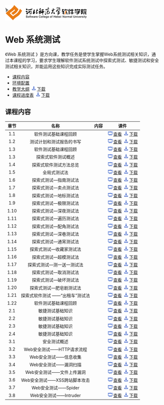 <img src="./image/logo.png" height="50" /> 

# Web 系统测试 


《Web 系统测试 》是方向课，教学任务是使学生掌握Web系统测试相关知识，通过本课程的学习，要求学生理解软件测试系统测试中探索式测试、敏捷测试和安全测试相关知识，并能运用这些知识完成实际测试任务。

- [课程内容](#课程内容)
- [环境配置](#环境配置)
- [教学大纲](./materials/outline.pdf)   [<img src="./image/download.png" height="15" />下载](./materials/outline.docx)
- [课程进度表](./materials/schedule.pdf)   [<img src="./image/download.png" height="15" />下载](./materials/schedule.doc)

## 课程内容

| 章节 | 名称 | 内容 | 课件 |
|:---:|:---:|:---:|:---:|
| 1.1 | 软件测试基础课程回顾 || [<img src="./image/presentation.png" height="15" />查看](./materials/pdf/ch01/ch01-1.pdf) [<img src="./image/download.png" height="15" />下载](./materials/slides/ch01-1.pptx) |
| 1.2 | 测试计划和测试报告的书写 || [<img src="./image/presentation.png" height="15" />查看](./materials/pdf/ch01/ch01-2.pdf) [<img src="./image/download.png" height="15" />下载](./materials/slides/ch01-2.pptx) |
| 1.3 | 软件测试基础课程回顾 || [<img src="./image/presentation.png" height="15" />查看](./materials/pdf/ch01/ch01-3.pdf) [<img src="./image/download.png" height="15" />下载](./materials/slides/ch01-3.pptx) |
| 1.3 | 探索式软件测试概述 || [<img src="./image/presentation.png" height="15" />查看](./materials/pdf/ch01/ch01-4.pdf) [<img src="./image/download.png" height="15" />下载](./materials/slides/ch01-4.pptx) |
| 1.4 | 探索式软件测试方法总览 || [<img src="./image/presentation.png" height="15" />查看](./materials/pdf/ch01/ch01-5.pdf) [<img src="./image/download.png" height="15" />下载](./materials/slides/ch01-5.pptx) |
| 1.5 | 全局式测试法|| [<img src="./image/presentation.png" height="15" />查看](./materials/pdf/ch01/ch01-6.pdf) [<img src="./image/download.png" height="15" />下载](./materials/slides/ch01-6.pptx) |
| 1.6 | 探索式测试—指南测试法 || [<img src="./image/presentation.png" height="15" />查看](./materials/pdf/ch01/ch01-7.pdf) [<img src="./image/download.png" height="15" />下载](./materials/slides/ch01-7.pptx) |
| 1.7 | 探索式测试—卖点测试法|| [<img src="./image/presentation.png" height="15" />查看](./materials/pdf/ch01/ch01-8.pdf) [<img src="./image/download.png" height="15" />下载](./materials/slides/ch01-8.pptx) |
| 1.8 | 探索式测试—地标测试法 || [<img src="./image/presentation.png" height="15" />查看](./materials/pdf/ch01/ch01-9.pdf) [<img src="./image/download.png" height="15" />下载](./materials/slides/ch01-9.pptx) |
| 1.9 | 探索式测试—极限测试法 || [<img src="./image/presentation.png" height="15" />查看](./materials/pdf/ch01/ch01-10.pdf) [<img src="./image/download.png" height="15" />下载](./materials/slides/ch01-10.pptx) |
| 1.10 | 探索式测试—深夜测试法 || [<img src="./image/presentation.png" height="15" />查看](./materials/pdf/ch01/ch01-11.pdf) [<img src="./image/download.png" height="15" />下载](./materials/slides/ch01-11.pptx) |
| 1.11 | 探索式测试—遍历测试法 || [<img src="./image/presentation.png" height="15" />查看](./materials/pdf/ch01/ch01-12.pdf) [<img src="./image/download.png" height="15" />下载](./materials/slides/ch01-12.pptx) |
| 1.12 | 探索式测试—配角测试法 || [<img src="./image/presentation.png" height="15" />查看](./materials/pdf/ch01/ch01-13.pdf) [<img src="./image/download.png" height="15" />下载](./materials/slides/ch01-13.pptx) |
| 1.13 | 探索式测试—深巷测试法 || [<img src="./image/presentation.png" height="15" />查看](./materials/pdf/ch01/ch01-14.pdf) [<img src="./image/download.png" height="15" />下载](./materials/slides/ch01-14.pptx) |
| 1.14 | 探索式测试—通宵测试法 || [<img src="./image/presentation.png" height="15" />查看](./materials/pdf/ch01/ch01-15.pdf) [<img src="./image/download.png" height="15" />下载](./materials/slides/ch01-15.pptx) |
| 1.15 | 探索式测试—收藏家测试法 || [<img src="./image/presentation.png" height="15" />查看](./materials/pdf/ch01/ch01-16.pdf) [<img src="./image/download.png" height="15" />下载](./materials/slides/ch01-16.pptx) |
| 1.16 | 探索式测试—超模测试法 || [<img src="./image/presentation.png" height="15" />查看](./materials/pdf/ch01/ch01-17.pdf) [<img src="./image/download.png" height="15" />下载](./materials/slides/ch01-17.pptx) |
| 1.17 | 探索式测试—测一送一测试法 || [<img src="./image/presentation.png" height="15" />查看](./materials/pdf/ch01/ch01-18.pdf) [<img src="./image/download.png" height="15" />下载](./materials/slides/ch01-18.pptx) |
| 1.18 | 探索式测试—取消测试法 || [<img src="./image/presentation.png" height="15" />查看](./materials/pdf/ch01/ch01-19.pdf) [<img src="./image/download.png" height="15" />下载](./materials/slides/ch01-19.pptx) |
| 1.19 | 探索式测试—破坏测试法 || [<img src="./image/presentation.png" height="15" />查看](./materials/pdf/ch01/ch01-20.pdf) [<img src="./image/download.png" height="15" />下载](./materials/slides/ch01-20.pptx) |
| 1.20 | 探索式测试—肥皂剧测试法 || [<img src="./image/presentation.png" height="15" />查看](./materials/pdf/ch01/ch01-21.pdf) [<img src="./image/download.png" height="15" />下载](./materials/slides/ch01-21.pptx) |
| 1.21 | 探索式软件测试 ——“出租车”测试法 || [<img src="./image/presentation.png" height="15" />查看](./materials/pdf/ch01/ch01-22.pdf) [<img src="./image/download.png" height="15" />下载](./materials/slides/ch01-22.pptx) |
| 1.22 | 软件测试基础课程回顾 || [<img src="./image/presentation.png" height="15" />查看](./materials/pdf/ch01/ch01-23.pdf) [<img src="./image/download.png" height="15" />下载](./materials/slides/ch01-23.pptx) |
| 2.1 | 敏捷测试基础知识|| [<img src="./image/presentation.png" height="15" />查看](./materials/pdf/ch02/ch02-1.pdf) [<img src="./image/download.png" height="15" />下载](./materials/slides/ch02-1.pptx) |
| 2.2 | 敏捷测试基础知识|| [<img src="./image/presentation.png" height="15" />查看](./materials/pdf/ch02/ch02-2.pdf) [<img src="./image/download.png" height="15" />下载](./materials/slides/ch02-2.pptx) |
| 2.3 | 敏捷测试基础知识|| [<img src="./image/presentation.png" height="15" />查看](./materials/pdf/ch02/ch02-3.pdf) [<img src="./image/download.png" height="15" />下载](./materials/slides/ch02-3.pptx) |
| 2.4 | 敏捷测试基础知识|| [<img src="./image/presentation.png" height="15" />查看](./materials/pdf/ch02/ch02-4.pdf) [<img src="./image/download.png" height="15" />下载](./materials/slides/ch02-4.pptx) |
| 3.1 | 安全测试概述|| [<img src="./image/presentation.png" height="15" />查看](./materials/pdf/ch03/ch03-1.pdf) [<img src="./image/download.png" height="15" />下载](./materials/slides/ch03-1.pptx) |
| 3.2 | Web安全测试——HTTP请求流程|| [<img src="./image/presentation.png" height="15" />查看](./materials/pdf/ch03/ch03-2.pdf) [<img src="./image/download.png" height="15" />下载](./materials/slides/ch03-2.pptx) |
| 3.3 | Web安全测试——信息收集|| [<img src="./image/presentation.png" height="15" />查看](./materials/pdf/ch03/ch03-3.pdf) [<img src="./image/download.png" height="15" />下载](./materials/slides/ch03-3.pptx) |
| 3.4 | Web安全测试——漏洞扫描|| [<img src="./image/presentation.png" height="15" />查看](./materials/pdf/ch03/ch03-4.pdf) [<img src="./image/download.png" height="15" />下载](./materials/slides/ch03-4.pptx) |
| 3.5 | Web安全测试——文件上传漏洞|| [<img src="./image/presentation.png" height="15" />查看](./materials/pdf/ch03/ch03-5.pdf) [<img src="./image/download.png" height="15" />下载](./materials/slides/ch03-5.pptx) |
| 3.6 | Web安全测试——XSS跨站脚本攻击|| [<img src="./image/presentation.png" height="15" />查看](./materials/pdf/ch03/ch03-6.pdf) [<img src="./image/download.png" height="15" />下载](./materials/slides/ch03-6.pptx) |
| 3.7 | Web安全测试——Spider|| [<img src="./image/presentation.png" height="15" />查看](./materials/pdf/ch03/ch03-7.pdf) [<img src="./image/download.png" height="15" />下载](./materials/slides/ch03-7.pptx) |
| 3.8 | Web安全测试——Intruder|| [<img src="./image/presentation.png" height="15" />查看](./materials/pdf/ch03/ch03-8.pdf) [<img src="./image/download.png" height="15" />下载](./materials/slides/ch03-8.pptx) |



